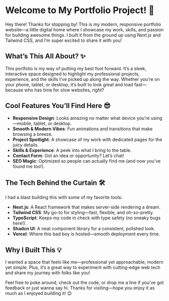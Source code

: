 # Welcome to My Portfolio Project! 🎉

Hey there! Thanks for stopping by! This is my modern, responsive portfolio website—a little digital home where I showcase my work, skills, and passion for building awesome things. I built it from the ground up using Next.js and Tailwind CSS, and I’m super excited to share it with you!

## What’s This All About? ✨

This portfolio is my way of putting my best foot forward. It’s a sleek, interactive space designed to highlight my professional projects, experience, and the skills I’ve picked up along the way. Whether you’re on your phone, tablet, or desktop, it’s built to look great and load fast—because who has time for slow websites, right?

## Cool Features You’ll Find Here 😎

- **Responsive Design**: Looks amazing no matter what device you’re using—mobile, tablet, or desktop.
- **Smooth & Modern Vibes**: Fun animations and transitions that make browsing a breeze.
- **Project Spotlight**: A showcase of my work with dedicated pages for the juicy details.
- **Skills & Experience**: A peek into what I bring to the table.
- **Contact Form**: Got an idea or opportunity? Let’s chat!
- **SEO Magic**: Optimized so people can actually find me (and now you’ve found me too!).

## The Tech Behind the Curtain 🛠️

I had a blast building this with some of my favorite tools:
- **Next.js**: A React framework that makes server-side rendering a dream.
- **Tailwind CSS**: My go-to for styling—fast, flexible, and oh-so-pretty.
- **TypeScript**: Keeps my code in check with type safety (no sneaky bugs here!).
- **Shadcn UI**: A neat component library for a consistent, polished look.
- **Vercel**: Where this bad boy is hosted—smooth deployment every time.

## Why I Built This 💡

I wanted a space that feels like *me*—professional yet approachable, modern yet simple. Plus, it’s a great way to experiment with cutting-edge web tech and share my journey with folks like you!

Feel free to poke around, check out the code, or drop me a line if you’ve got feedback or just wanna say hi. Thanks for visiting—hope you enjoy it as much as I enjoyed building it! 😊
